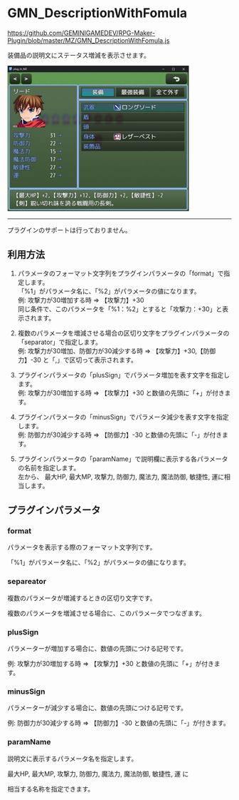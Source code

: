 # GMN_DescriptionWithFomula

https://github.com/GEMINIGAMEDEV/RPG-Maker-Plugin/blob/master/MZ/GMN_DescriptionWithFomula.js

装備品の説明文にステータス増減を表示させます。

![利用例1](./GMN_DescriptionWithFomula/example.1.jpg)

---

プラグインのサポートは行っておりません。

## 利用方法


1. パラメータのフォーマット文字列をプラグインパラメータの「format」で指定します。
<br>「%1」がパラメータ名に、「%2」がパラメータの値になります。
<br>例: 攻撃力が30増加する時 => 【攻撃力】+30
<br>同じ条件で、このパラメータを「%1：%2」とすると「攻撃力：+30」と表示されます。

2. 複数のパラメータを増減させる場合の区切り文字をプラグインパラメータの「separator」で指定します。
<br>例: 攻撃力が30増加、防御力が30減少する時 => 【攻撃力】+30,【防御力】-30 と「,」で区切って表示されます。

3. プラグインパラメータの「plusSign」でパラメータ増加を表す文字を指定します。
<br>例: 攻撃力が30増加する時 => 【攻撃力】+30 と数値の先頭に「+」が付きます。

4. プラグインパラメータの「minusSign」でパラメータ減少を表す文字を指定します。
<br>例: 防御力が30減少する時 => 【防御力】-30 と数値の先頭に「-」が付きます。

5. プラグインパラメータの「paramName」で説明欄に表示する各パラメータの名前を指定します。
<br>左から、 最大HP, 最大MP, 攻撃力, 防御力, 魔法力, 魔法防御, 敏捷性, 運に相当します。

## プラグインパラメータ

### format

パラメータを表示する際のフォーマット文字列です。

「%1」がパラメータ名に、「%2」がパラメータの値になります。

### separeator
複数のパラメータが増減するときの区切り文字です。

複数のパラメータを増減させる場合に、このパラメータでつなぎます。

### plusSign
パラメーターが増加する場合に、数値の先頭につける記号です。

例: 攻撃力が30増加する時 => 【攻撃力】+30 と数値の先頭に「+」が付きます。

### minusSign
パラメーターが減少する場合に、数値の先頭につける記号です。

例: 防御力が30減少する時 => 【防御力】-30 と数値の先頭に「-」が付きます。

### paramName
説明文に表示するパラメータ名を指定します。

最大HP, 最大MP, 攻撃力, 防御力, 魔法力, 魔法防御, 敏捷性, 運 に

相当する名称を指定できます。